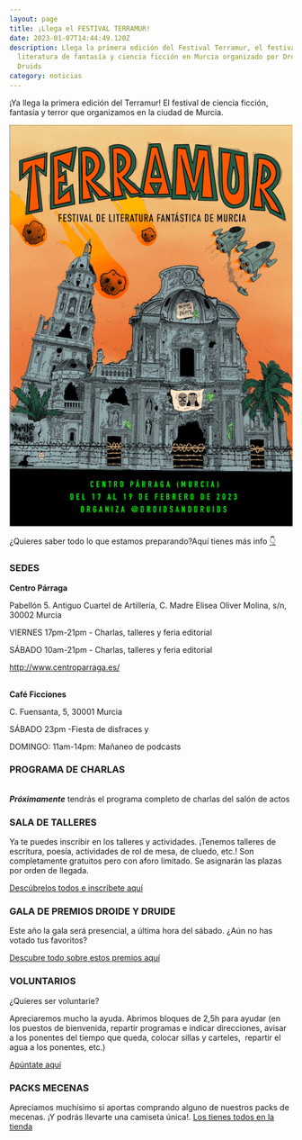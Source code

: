 ```yaml
---
layout: page
title: ¡Llega el FESTIVAL TERRAMUR!
date: 2023-01-07T14:44:49.120Z
description: Llega la primera edición del Festival Terramur, el festival de
  literatura de fantasía y ciencia ficción en Murcia organizado por Droids &
  Druids
category: noticias
---
```

¡Ya llega la primera edición del Terramur! El festival de ciencia ficción, fantasía y terror que organizamos en la ciudad de Murcia. 

![](/public/images/tiny.png)

¿Quieres saber todo lo que estamos preparando?Aquí tienes más info [👇](https://emojipedia.org/backhand-index-pointing-down/)

### SEDES

**Centro Párraga**

Pabellón 5. Antiguo Cuartel de Artillería, C. Madre Elisea Oliver Molina, s/n, 30002 Murcia

VIERNES 17pm-21pm - Charlas, talleres y feria editorial

SÁBADO 10am-21pm - Charlas, talleres y feria editorial

<http://www.centroparraga.es/>

**\
Café Ficciones**

C. Fuensanta, 5, 30001 Murcia

SÁBADO 23pm -Fiesta de disfraces y  

DOMINGO: 11am-14pm: Mañaneo de podcasts 

### PROGRAMA DE CHARLAS

**\
*Próximamente*** tendrás el programa completo de charlas del salón de actos

### SALA DE TALLERES

Ya te puedes inscribir en los talleres y actividades. ¡Tenemos talleres de escritura, poesía, actividades de rol de mesa, de cluedo, etc.! Son completamente gratuitos pero con aforo limitado. Se asignarán las plazas por orden de llegada.

[Descúbrelos todos e inscríbete aquí ](https://forms.gle/JmkgH8GoQpsEskBj6)[](https://forms.gle/JmkgH8GoQpsEskBj6)

### GALA DE PREMIOS DROIDE Y DRUIDE

Este año la gala será presencial, a última hora del sábado. ¿Aún no has votado tus favoritos? 

[Descubre todo sobre estos premios aquí ](https://droidsanddruids.com/noticias/2023/01/05/llegan-los-premios-droide-y-druida-2023.html)[](https://droidsanddruids.com/noticias/2023/01/05/llegan-los-premios-droide-y-druida-2023.html)

### VOLUNTARIOS

¿Quieres ser voluntarie?

Apreciaremos mucho la ayuda. Abrimos bloques de 2,5h para ayudar (en los puestos de bienvenida, repartir programas e indicar direcciones, avisar a los ponentes del tiempo que queda, colocar sillas y carteles,  repartir el agua a los ponentes, etc.)

[Apúntate aquí ](https://forms.gle/b5kX2Mbojyiu5y8o8)[](https://forms.gle/b5kX2Mbojyiu5y8o8)

### PACKS MECENAS

Apreciamos muchísimo si aportas comprando alguno de nuestros packs de mecenas. ¡Y podrás llevarte una camiseta única!. [Los tienes todos en la tienda ](https://droidsanddruids.sumupstore.com/productos)[](https://droidsanddruids.sumupstore.com/productos)
